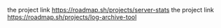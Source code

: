 the project link https://roadmap.sh/projects/server-stats
the project link https://roadmap.sh/projects/log-archive-tool
